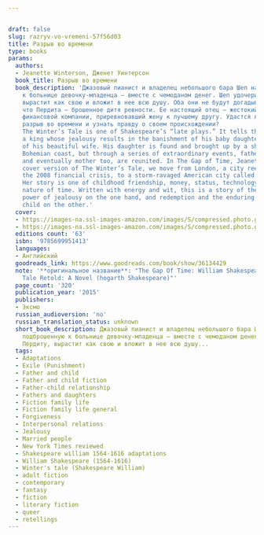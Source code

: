 ```yaml
---


draft: false
slug: razryv-vo-vremeni-57f56d03
title: Разрыв во времени
type: books
params:
  authors:
  - Jeanette Winterson, Дженет Уинтерсон
  book_title: Разрыв во времени
  book_description: 'Джазовый пианист и владелец небольшого бара Шеп находит подброшенную
    к больнице девочку-младенца — вместе с чемоданом денег. Шеп удочерит Пердиту,
    вырастит как свою и вложит в нее всю душу. Оба они не будут догадываться о том,
    что Пердита — брошенное дитя ревности. Ее настоящий отец — жестокий руководитель
    финансовой компании, приревновавший жену к лучшему другу. Удастся ли Пердите сомкнуть
    разрыв во времени и узнать правду о своем происхождении?
    The Winter’s Tale is one of Shakespeare’s “late plays.” It tells the story of
    a king whose jealousy results in the banishment of his baby daughter and the death
    of his beautiful wife. His daughter is found and brought up by a shepherd on the
    Bohemian coast, but through a series of extraordinary events, father and daughter,
    and eventually mother too, are reunited. In The Gap of Time, Jeanette Winterson’s
    cover version of The Winter’s Tale, we move from London, a city reeling after
    the 2008 financial crisis, to a storm-ravaged American city called New Bohemia.
    Her story is one of childhood friendship, money, status, technology and the elliptical
    nature of time. Written with energy and wit, this is a story of the consuming
    power of jealousy on the one hand, and redemption and the enduring love of a lost
    child on the other.'
  cover:
  - https://images-na.ssl-images-amazon.com/images/S/compressed.photo.goodreads.com/books/1503860333i/36134429.jpg
  - https://images-na.ssl-images-amazon.com/images/S/compressed.photo.goodreads.com/books/1438620932i/24727420.jpg
  editions count: '63'
  isbn: '9785699951413'
  languages:
  - Английский
  goodreads_link: https://www.goodreads.com/book/show/36134429
  note: '**оригинальное название**: "The Gap Of Time: William Shakespeare'' The Winter''s
    Tale Retold: A Novel (hogarth Shakespeare)"'
  page_count: '320'
  publication_year: '2015'
  publishers:
  - Эксмо
  russian_audioversion: 'no'
  russian_translation_status: unknown
  short_book_description: Джазовый пианист и владелец небольшого бара Шеп находит
    подброшенную к больнице девочку-младенца — вместе с чемоданом денег. Шеп удочерит
    Пердиту, вырастит как свою и вложит в нее всю душу...
  tags:
  - Adaptations
  - Exile (Punishment)
  - Father and child
  - Father and child fiction
  - Father-child relationship
  - Fathers and daughters
  - Fiction family life
  - Fiction family life general
  - Forgiveness
  - Interpersonal relations
  - Jealousy
  - Married people
  - New York Times reviewed
  - Shakespeare william 1564-1616 adaptations
  - William Shakespeare (1564-1616)
  - Winter's tale (Shakespeare William)
  - adult fiction
  - contemporary
  - fantasy
  - fiction
  - literary fiction
  - queer
  - retellings
---
```

